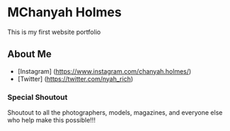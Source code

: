 # MChanyah Holmes

This is my first website portfolio  

## About Me 

* [Instagram] (https://www.instagram.com/chanyah.holmes/)
* [Twitter] (https://twitter.com/nyah_rich)

### Special Shoutout

Shoutout to all the photographers, models, magazines, and everyone else who help make this possible!!!